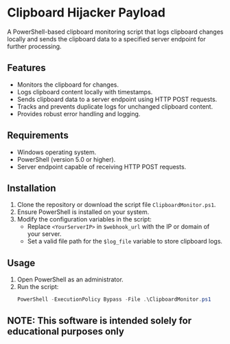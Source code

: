 # Clipboard Hijacker Payload

A PowerShell-based clipboard monitoring script that logs clipboard changes locally and sends the clipboard data to a specified server endpoint for further processing.

## Features

- Monitors the clipboard for changes.
- Logs clipboard content locally with timestamps.
- Sends clipboard data to a server endpoint using HTTP POST requests.
- Tracks and prevents duplicate logs for unchanged clipboard content.
- Provides robust error handling and logging.

## Requirements

- Windows operating system.
- PowerShell (version 5.0 or higher).
- Server endpoint capable of receiving HTTP POST requests.

## Installation

1. Clone the repository or download the script file `ClipboardMonitor.ps1`.
2. Ensure PowerShell is installed on your system.
3. Modify the configuration variables in the script:
   - Replace `<YourServerIP>` in `$webhook_url` with the IP or domain of your server.
   - Set a valid file path for the `$log_file` variable to store clipboard logs.

## Usage

1. Open PowerShell as an administrator.
2. Run the script:
   ```powershell
   PowerShell -ExecutionPolicy Bypass -File .\ClipboardMonitor.ps1

## NOTE: This software is intended solely for educational purposes only
